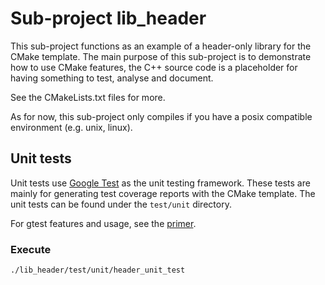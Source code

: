 # Sub-project lib_header

This sub-project functions as an example of a header-only library for the CMake template. The main purpose of this
sub-project is to demonstrate how to use CMake features, the C++ source code is a placeholder for having something
to test, analyse and document.

See the CMakeLists.txt files for more.

As for now, this sub-project only compiles if you have a posix compatible environment (e.g. unix, linux).

## Unit tests

Unit tests use [Google Test][1] as the unit testing framework. These tests are mainly for generating test coverage
reports with the CMake template. The unit tests can be found under the `test/unit` directory.

For gtest features and usage, see the [primer][2].

### Execute

```
./lib_header/test/unit/header_unit_test
```

[1]: https://github.com/google/googletest
[2]: https://github.com/google/googletest/blob/master/googletest/docs/primer.md
